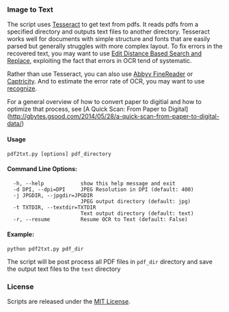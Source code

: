 ### Image to Text

The script uses [Tesseract](https://github.com/tesseract-ocr) to get text from pdfs. It reads pdfs from a specified directory and outputs text files to another directory. Tesseract works well for documents with simple structure and fonts that are easily parsed but generally struggles with more complex layout. To fix errors in the recovered text, you may want to use [Edit Distance Based Search and Replace](https://github.com/soodoku/search-and-replace), exploiting the fact that errors in OCR tend of systematic. 

Rather than use Tesseract, you can also use [Abbyy FineReader](https://github.com/soodoku/abbyyR) or [Captricity](https://github.com/soodoku/captr). And to estimate the error rate of OCR, you may want to use [recognize](https://github.com/soodoku/recognize).

For a general overview of how to convert paper to digitial and how to optimize that process, see [A Quick Scan: From Paper to Digital] (http://gbytes.gsood.com/2014/05/28/a-quick-scan-from-paper-to-digital-data/)

#### Usage

`pdf2txt.py [options] pdf_directory`

#### Command Line Options:
```
  -h, --help            show this help message and exit
  -d DPI, --dpi=DPI     JPEG Resolution in DPI (default: 400)
  -j JPGDIR, --jpgdir=JPGDIR
                        JPEG output directory (default: jpg)
  -t TXTDIR, --textdir=TXTDIR
                        Text output directory (default: text)
  -r, --resume          Resume OCR to Text (default: False)
```            

#### Example:
`python pdf2txt.py pdf_dir`

The script will be post process all PDF files in `pdf_dir` directory and save the output text files to the `text` directory

### License
Scripts are released under the [MIT License](https://opensource.org/licenses/MIT).
